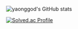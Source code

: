 ![yaonggod's GitHub stats](https://github-readme-stats.vercel.app/api?username=yaonggod&show_icons=true&theme=dark) 

[![Solved.ac
Profile](http://mazassumnida.wtf/api/v2/generate_badge?boj=jy23698)](https://solved.ac/jy23698/)
